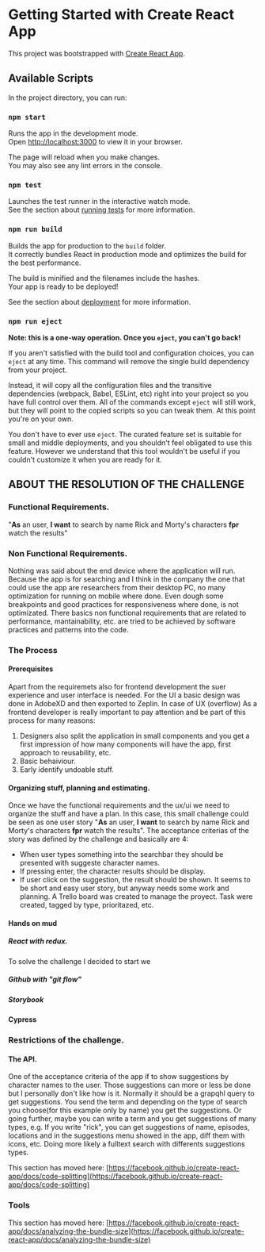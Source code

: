 # Getting Started with Create React App

This project was bootstrapped with [Create React App](https://github.com/facebook/create-react-app).

## Available Scripts

In the project directory, you can run:

### `npm start`

Runs the app in the development mode.\
Open [http://localhost:3000](http://localhost:3000) to view it in your browser.

The page will reload when you make changes.\
You may also see any lint errors in the console.

### `npm test`

Launches the test runner in the interactive watch mode.\
See the section about [running tests](https://facebook.github.io/create-react-app/docs/running-tests) for more information.

### `npm run build`

Builds the app for production to the `build` folder.\
It correctly bundles React in production mode and optimizes the build for the best performance.

The build is minified and the filenames include the hashes.\
Your app is ready to be deployed!

See the section about [deployment](https://facebook.github.io/create-react-app/docs/deployment) for more information.

### `npm run eject`

**Note: this is a one-way operation. Once you `eject`, you can't go back!**

If you aren't satisfied with the build tool and configuration choices, you can `eject` at any time. This command will remove the single build dependency from your project.

Instead, it will copy all the configuration files and the transitive dependencies (webpack, Babel, ESLint, etc) right into your project so you have full control over them. All of the commands except `eject` will still work, but they will point to the copied scripts so you can tweak them. At this point you're on your own.

You don't have to ever use `eject`. The curated feature set is suitable for small and middle deployments, and you shouldn't feel obligated to use this feature. However we understand that this tool wouldn't be useful if you couldn't customize it when you are ready for it.

## ABOUT THE RESOLUTION OF THE CHALLENGE
### Functional Requirements.
"**As** an user, **I want** to search by name Rick and Morty's characters **fpr** watch the results"
### Non Functional Requirements.
Nothing was said about the end device where the application will run. Because the app is for searching and I think in the company the one that could use the app are researchers from their desktop PC, no many optimization for running on mobile where done. Even dough some breakpoints and good practices for responsiveness where done, is not optimizated.
There basics non functional requirements that are related to performance, mantainability, etc. are tried to be achieved by software practices and patterns into the code.
### The Process
#### Prerequisites
Apart from the requiremets also for frontend development the suer experience and user interface is needed. For the UI a basic design was done in AdobeXD and then exported to Zeplin. In case of UX (overflow)
As a frontend developer is really important to pay attention and be part of this process for many reasons:
1. Designers also split the application in small components and you get a first impression of how many components will have the app, first approach to reusability, etc.
2. Basic behaiviour.
3. Early identify undoable stuff.
#### Organizing stuff, planning and estimating.
Once we have the functional requirements and the ux/ui we need to organize the stuff and have a plan. In this case, this small challenge could be seen as one user story "**As** an user, **I want** to search by name Rick and Morty's characters **fpr** watch the results". The acceptance criterias of the story was defined by the challenge and basically are 4:
  - When user types something into the searchbar they should be presented with suggeste character names.
  - If pressing enter, the character results should be display.
  - If user click on the suggestion, the result should be shown.
It seems to be short and easy user story, but anyway needs some work and planning. A Trello board was created to manage the proyect. Task were created, tagged by type, prioritazed, etc.
#### Hands on mud
##### React with redux.
To solve the challenge I decided to start we
##### Github with "git flow"
##### Storybook
#### Cypress

### Restrictions of the challenge.
#### The API.
One of the acceptance criteria of the app if to show suggestions by character names to the user. Those suggestions can more or less be done but I personally don't like how is it. Normally it should be a grapqhl query to get suggestions. You send the term and depending on the type of search you choose(for this example only by name) you get the suggestions. Or going further, maybe you can write a term and you get suggestions of many types, e.g. If you write "rick", you can get suggestions of name, episodes, locations and in the suggestions menu showed in the app, diff them with icons, etc. Doing more likely a fulltext search with differents suggestions types.


This section has moved here: [https://facebook.github.io/create-react-app/docs/code-splitting](https://facebook.github.io/create-react-app/docs/code-splitting)

### Tools

This section has moved here: [https://facebook.github.io/create-react-app/docs/analyzing-the-bundle-size](https://facebook.github.io/create-react-app/docs/analyzing-the-bundle-size)
